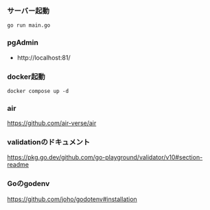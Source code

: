 ### サーバー起動
```
go run main.go
```

### pgAdmin

- http://localhost:81/

### docker起動
```
docker compose up -d
```

### air

https://github.com/air-verse/air

### validationのドキュメント

https://pkg.go.dev/github.com/go-playground/validator/v10#section-readme

### Goのgodenv

https://github.com/joho/godotenv#installation
